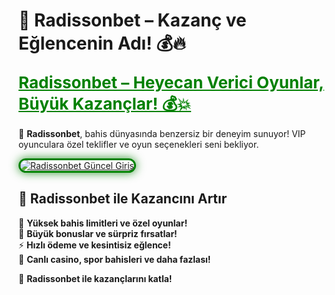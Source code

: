 #  🎯 Radissonbet – Kazanç ve Eğlencenin Adı! 💰🔥

<a href="https://cutt.ly/RadissonLink" title="Radissonbet Güncel Giriş" style="color: #008000; font-size: 26px; font-weight: bold;">Radissonbet – Heyecan Verici Oyunlar, Büyük Kazançlar! 💰💥</a>

🌟 **Radissonbet**, bahis dünyasında benzersiz bir deneyim sunuyor! VIP oyunculara özel teklifler ve oyun seçenekleri seni bekliyor.

<a href="https://cutt.ly/RadissonLink" title="Radissonbet Güncel Giriş">  
<img src="https://i.ibb.co/BtMhhf6/g-venligiris.jpg" alt="Radissonbet Güncel Giriş" style="max-width: 100%; border: 3px solid #008000; border-radius: 15px; box-shadow: 0px 0px 15px rgba(0, 128, 0, 0.8);">  
</a>

## 🚀 **Radissonbet ile Kazancını Artır**  
🎯 **Yüksek bahis limitleri ve özel oyunlar!**  
🎉 **Büyük bonuslar ve sürpriz fırsatlar!**  
⚡ **Hızlı ödeme ve kesintisiz eğlence!**  
🎲 **Canlı casino, spor bahisleri ve daha fazlası!**

💎 **Radissonbet ile kazançlarını katla!**
